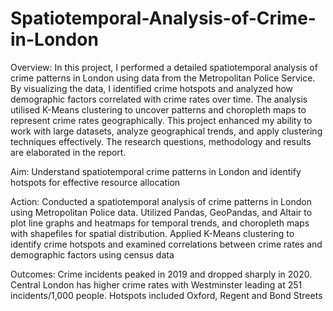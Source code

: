 # Spatiotemporal-Analysis-of-Crime-in-London

Overview: In this project, I performed a detailed spatiotemporal analysis of crime patterns in London using data from the Metropolitan Police Service. By visualizing the data, I identified crime hotspots and analyzed how demographic factors correlated with crime rates over time. The analysis utilised K-Means clustering to uncover patterns and choropleth maps to represent crime rates geographically. This project enhanced my ability to work with large datasets, analyze geographical trends, and apply clustering techniques effectively. The research questions, methodology and results are elaborated in the report.

Aim: Understand spatiotemporal crime patterns in London and identify hotspots for effective resource allocation

Action: Conducted a spatiotemporal analysis of crime patterns in London using Metropolitan Police data. Utilized Pandas, GeoPandas, and Altair to plot line graphs and heatmaps for temporal trends, and choropleth maps with shapefiles for spatial distribution. Applied K-Means clustering to identify crime hotspots and examined correlations between crime rates and demographic factors using census data

Outcomes: Crime incidents peaked in 2019 and dropped sharply in 2020. Central London has higher crime rates with Westminster leading at 251 incidents/1,000 people. Hotspots included Oxford, Regent and Bond Streets
